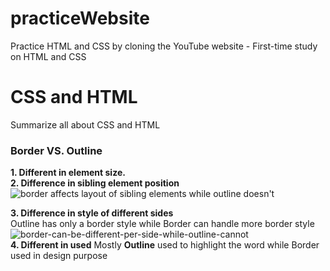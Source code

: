 # practiceWebsite
 Practice HTML and CSS by cloning the YouTube website - First-time study on HTML and CSS 


# CSS and HTML
Summarize all about CSS and HTML

### Border VS. Outline

 **1. Different in element size.** <br>
 **2. Difference in sibling element position** <br>
 ![border affects layout of sibling elements while outline doesn't](https://res.cloudinary.com/dkdpf5puv/image/upload/f_auto,c_limit,w_1920,q_auto/v1654257705/images/border-vs-outline/border-vs-outline-effect-on-layout.png)
 
 **3. Difference in style of different sides** <br>
Outline has only a border style while Border can handle more border style
![border-can-be-different-per-side-while-outline-cannot](https://res.cloudinary.com/dkdpf5puv/image/upload/f_auto,c_limit,w_1920,q_auto/v1654262774/images/border-vs-outline/Border-vs-outline-different-styles-per-side.png) <br>
 **4. Different in used**
 Mostly **Outline** used to highlight the word while Border used in design purpose

